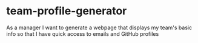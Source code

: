 # team-profile-generator

As a manager
I want to generate a webpage that displays my team's basic info
so that I have quick access to emails and GitHub profiles

